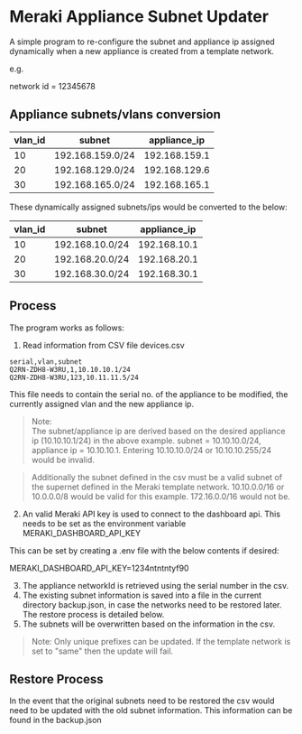 # Meraki Appliance Subnet Updater

A simple program to re-configure the subnet and appliance ip assigned dynamically when a new appliance is created from a template network.

e.g.

network id = 12345678

## Appliance subnets/vlans conversion

|vlan_id|subnet          |appliance_ip  |
| ---   | ---            | ---          | 
|10     |192.168.159.0/24| 192.168.159.1|
|20     |192.168.129.0/24| 192.168.129.6|
|30     |192.168.165.0/24| 192.168.165.1|

These dynamically assigned subnets/ips would be converted to the below:

|vlan_id|subnet          |appliance_ip  |
| ---   | ---            | ---          | 
|10     |192.168.10.0/24| 192.168.10.1  |
|20     |192.168.20.0/24| 192.168.20.1  |
|30     |192.168.30.0/24| 192.168.30.1  |

## Process

The program works as follows:

1. Read information from CSV file devices.csv

```
serial,vlan,subnet
Q2RN-ZDH8-W3RU,1,10.10.10.1/24
Q2RN-ZDH8-W3RU,123,10.11.11.5/24
```

This file needs to contain the serial no. of the appliance to be modified, the currently assigned vlan and the new appliance ip.

> Note:  
> The subnet/appliance ip are derived based on the desired appliance ip (10.10.10.1/24) in the above example.  subnet = 10.10.10.0/24, appliance ip = 10.10.10.1.
> Entering 10.10.10.0/24 or 10.10.10.255/24 would be invalid.

> Additionally the subnet defined in the csv must be a valid subnet of the supernet defined in the Meraki template network. 10.10.0.0/16  or 10.0.0.0/8 would be valid for this example. 172.16.0.0/16 would not be.

2. An valid Meraki API key is used to connect to the dashboard api. This needs to be set as the environment variable MERAKI_DASHBOARD_API_KEY

This can be set by creating a .env file with the below contents if desired:

MERAKI_DASHBOARD_API_KEY=1234ntntntyf90

3. The appliance networkId is retrieved using the serial number in the csv.
4. The existing subnet information is saved into a file in the current directory backup.json, in case the networks need to be restored later. The restore process is detailed below.
5. The subnets will be overwritten based on the information in the csv.

> Note:
   > Only unique prefixes can be updated. If the template network is set to "same" then the  update will fail.



## Restore Process

In the event that the original subnets need to be restored the csv would need to be updated with the old subnet information. This information can be found in the backup.json
